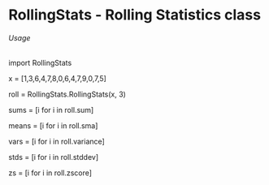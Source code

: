 # RollingStats - Rolling Statistics class
###### Usage
import RollingStats

x = [1,3,6,4,7,8,0,6,4,7,9,0,7,5]

roll = RollingStats.RollingStats(x, 3)

sums = [i for i in roll.sum]

means = [i for i in roll.sma]

vars = [i for i in roll.variance]

stds = [i for i in roll.stddev]

zs = [i for i in roll.zscore]

